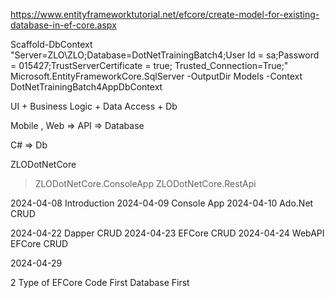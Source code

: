 
https://www.entityframeworktutorial.net/efcore/create-model-for-existing-database-in-ef-core.aspx

Scaffold-DbContext "Server=ZLO\ZLO;Database=DotNetTrainingBatch4;User Id = sa;Password = 015427;TrustServerCertificate = true; Trusted_Connection=True;" Microsoft.EntityFrameworkCore.SqlServer -OutputDir Models -Context DotNetTrainingBatch4AppDbContext


UI + Business Logic	+ Data Access + Db

Mobile , Web  => API => Database

C# => Db

ZLODotNetCore
>ZLODotNetCore.ConsoleApp
>ZLODotNetCore.RestApi

2024-04-08 Introduction
2024-04-09 Console App
2024-04-10 Ado.Net CRUD

2024-04-22 Dapper CRUD
2024-04-23 EFCore CRUD
2024-04-24 WebAPI EFCore CRUD

2024-04-29


2 Type of EFCore
Code First 
Database First
